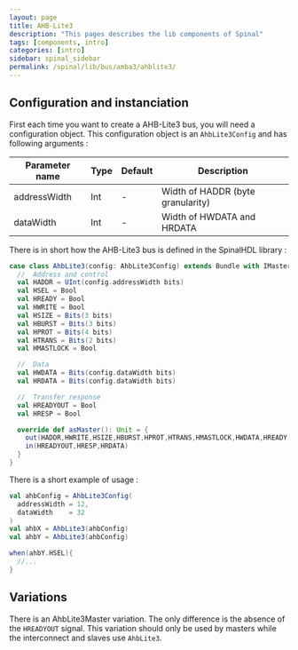 ```yaml
---
layout: page
title: AHB-Lite3
description: "This pages describes the lib components of Spinal"
tags: [components, intro]
categories: [intro]
sidebar: spinal_sidebar
permalink: /spinal/lib/bus/amba3/ahblite3/
---
```



## Configuration and instanciation

First each time you want to create a AHB-Lite3 bus, you will need a configuration object. This configuration object is an `AhbLite3Config` and has following arguments :

| Parameter name | Type | Default | Description |
| --- | --- | --- | --- |
| addressWidth | Int | - | Width of HADDR (byte granularity) |
| dataWidth | Int | - | Width of HWDATA and HRDATA  |

There is in short how the AHB-Lite3 bus is defined in the SpinalHDL library :

```scala
case class AhbLite3(config: AhbLite3Config) extends Bundle with IMasterSlave{
  //  Address and control
  val HADDR = UInt(config.addressWidth bits)
  val HSEL = Bool
  val HREADY = Bool
  val HWRITE = Bool
  val HSIZE = Bits(3 bits)
  val HBURST = Bits(3 bits)
  val HPROT = Bits(4 bits)
  val HTRANS = Bits(2 bits)
  val HMASTLOCK = Bool

  //  Data
  val HWDATA = Bits(config.dataWidth bits)
  val HRDATA = Bits(config.dataWidth bits)

  //  Transfer response
  val HREADYOUT = Bool
  val HRESP = Bool

  override def asMaster(): Unit = {
    out(HADDR,HWRITE,HSIZE,HBURST,HPROT,HTRANS,HMASTLOCK,HWDATA,HREADY,HSEL)
    in(HREADYOUT,HRESP,HRDATA)
  }
}
```

There is a short example of usage :

```scala
val ahbConfig = AhbLite3Config(
  addressWidth = 12,
  dataWidth    = 32
)
val ahbX = AhbLite3(ahbConfig)
val ahbY = AhbLite3(ahbConfig)

when(ahbY.HSEL){
  //...
}
```

## Variations

There is an AhbLite3Master variation. The only difference is the absence of the `HREADYOUT` signal. This variation should only be used by masters while the interconnect and slaves use `AhbLite3`.

